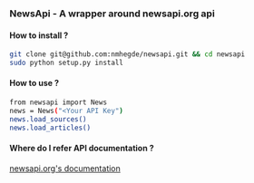 ### NewsApi - A wrapper around newsapi.org api

#### How to install ?

```sh
git clone git@github.com:nmhegde/newsapi.git && cd newsapi
sudo python setup.py install
```

#### How to use ?

```sh
from newsapi import News
news = News("<Your API Key")
news.load_sources()
news.load_articles()
```

#### Where do I refer API documentation ?
[newsapi.org's documentation](https://newsapi.org/#documentation)
